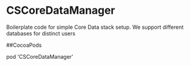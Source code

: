 CSCoreDataManager
=================

Boilerplate code for simple Core Data stack setup. We support different databases for distinct users


##CocoaPods

pod 'CSCoreDataManager'
